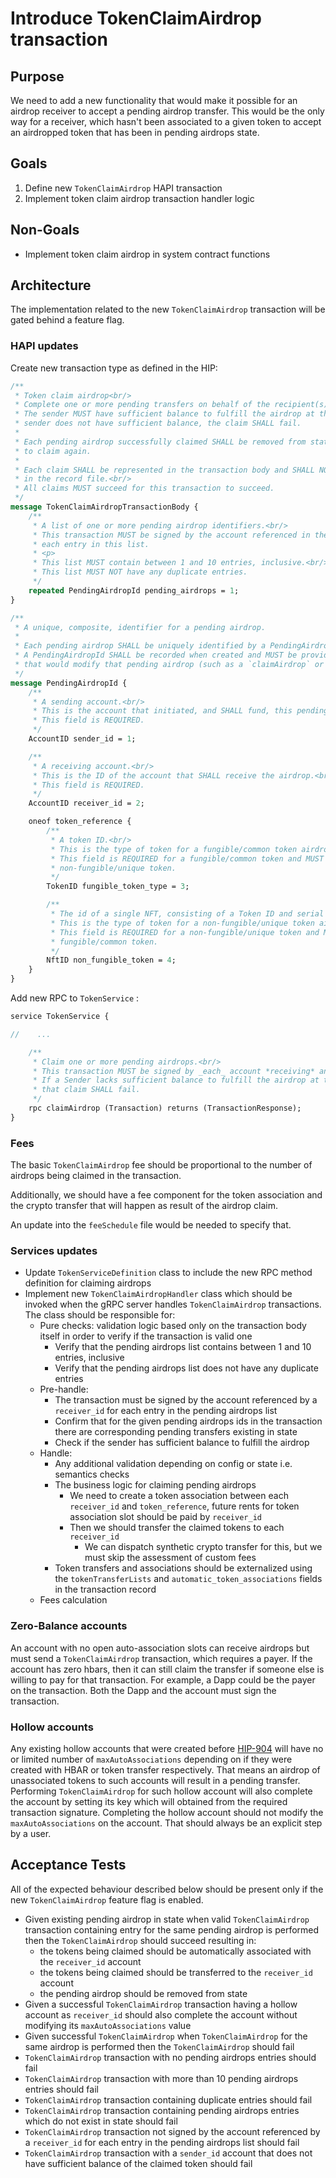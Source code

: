 # Introduce TokenClaimAirdrop transaction
## Purpose

We need to add a new functionality that would make it possible for an airdrop receiver to accept a pending airdrop transfer. This would be the only way for a receiver, which hasn't been associated to a given token to accept an airdropped token that has been in pending airdrops state.

## Goals

1. Define new `TokenClaimAirdrop` HAPI transaction
2. Implement token claim airdrop transaction handler logic

## Non-Goals

- Implement token claim airdrop in system contract functions

## Architecture

The implementation related to the new `TokenClaimAirdrop` transaction will be gated behind a feature flag.

### HAPI updates

Create new transaction type as defined in the HIP:

```protobuf
/**
 * Token claim airdrop<br/>
 * Complete one or more pending transfers on behalf of the recipient(s) for each airdrop.<br/> 
 * The sender MUST have sufficient balance to fulfill the airdrop at the time of claim. If the
 * sender does not have sufficient balance, the claim SHALL fail.
 * 
 * Each pending airdrop successfully claimed SHALL be removed from state and SHALL NOT be available
 * to claim again.
 * 
 * Each claim SHALL be represented in the transaction body and SHALL NOT be restated
 * in the record file.<br/>
 * All claims MUST succeed for this transaction to succeed.
 */
message TokenClaimAirdropTransactionBody {
    /**
     * A list of one or more pending airdrop identifiers.<br/>
     * This transaction MUST be signed by the account referenced in the `receiver_id` for
     * each entry in this list.
     * <p>
     * This list MUST contain between 1 and 10 entries, inclusive.<br/>
     * This list MUST NOT have any duplicate entries.
     */
    repeated PendingAirdropId pending_airdrops = 1;
}

/**
 * A unique, composite, identifier for a pending airdrop.
 *
 * Each pending airdrop SHALL be uniquely identified by a PendingAirdropId.
 * A PendingAirdropId SHALL be recorded when created and MUST be provided in any transaction
 * that would modify that pending airdrop (such as a `claimAirdrop` or `cancelAirdrop`).
 */
message PendingAirdropId {
    /**
     * A sending account.<br/>
     * This is the account that initiated, and SHALL fund, this pending airdrop.<br/>
     * This field is REQUIRED.
     */
    AccountID sender_id = 1;

    /**
     * A receiving account.<br/>
     * This is the ID of the account that SHALL receive the airdrop.<br/>
     * This field is REQUIRED.
     */
    AccountID receiver_id = 2;

    oneof token_reference {
        /**
         * A token ID.<br/>
         * This is the type of token for a fungible/common token airdrop.<br/>
         * This field is REQUIRED for a fungible/common token and MUST NOT be used for a
         * non-fungible/unique token.
         */
        TokenID fungible_token_type = 3;

        /**
         * The id of a single NFT, consisting of a Token ID and serial number.<br/>
         * This is the type of token for a non-fungible/unique token airdrop.<br/>
         * This field is REQUIRED for a non-fungible/unique token and MUST NOT be used for a
         * fungible/common token.
         */
        NftID non_fungible_token = 4;
    }
}
```

Add new RPC to `TokenService` :

```protobuf
service TokenService {

//    ...

    /**
     * Claim one or more pending airdrops.<br/>
     * This transaction MUST be signed by _each_ account *receiving* an airdrop to be claimed.<br>
     * If a Sender lacks sufficient balance to fulfill the airdrop at the time the claim is made,
     * that claim SHALL fail.
     */
    rpc claimAirdrop (Transaction) returns (TransactionResponse);
}
```

### Fees

The basic `TokenClaimAirdrop` fee should be proportional to the number of airdrops being claimed in the transaction.

Additionally, we should have a fee component for the token association and the crypto transfer that will happen as result of the airdrop claim.

An update into the `feeSchedule` file would be needed to specify that.

### Services updates

- Update `TokenServiceDefinition` class to include the new RPC method definition for claiming airdrops
- Implement new `TokenClaimAirdropHandler` class which should be invoked when the gRPC server handles `TokenClaimAirdrop` transactions. The class should be responsible for:
    - Pure checks: validation logic based only on the transaction body itself in order to verify if the transaction is valid one
        - Verify that the pending airdrops list contains between 1 and 10 entries, inclusive
        - Verify that the pending airdrops list does not have any duplicate entries
    - Pre-handle:
        - The transaction must be signed by the account referenced by a `receiver_id` for each entry in the pending airdrops list
        - Confirm that for the given pending airdrops ids in the transaction there are corresponding pending transfers existing in state
        - Check if the sender has sufficient balance to fulfill the airdrop
    - Handle:
        - Any additional validation depending on config or state i.e. semantics checks
        - The business logic for claiming pending airdrops
            - We need to create a token association between each `receiver_id` and  `token_reference`, future rents for token association slot should be paid by `receiver_id`
            - Then we should transfer the claimed tokens to each `receiver_id`
                - We can dispatch synthetic crypto transfer for this, but we must skip the assessment of custom fees
        - Token transfers and associations should be externalized using the `tokenTransferLists` and `automatic_token_associations` fields in the transaction record
    - Fees calculation

### Zero-Balance accounts

An account with no open auto-association slots can receive airdrops but must send a `TokenClaimAirdrop` transaction, which requires a payer. If the account has zero hbars, then it can still claim the transfer if someone else is willing to pay for that transaction. For example, a Dapp could be the payer on the transaction. Both the Dapp and the account must sign the transaction.

### Hollow accounts

Any existing hollow accounts that were created before [HIP-904](https://hips.hedera.com/hip/hip-904) will have no or limited number of `maxAutoAssociations` depending on if they were created with HBAR or token transfer respectively. That means an airdrop of unassociated tokens to such accounts will result in a pending transfer.
Performing `TokenClaimAirdrop` for such hollow account will also complete the account by setting its key which will obtained from the required transaction signature. Completing the hollow account should not modify the `maxAutoAssociations` on the account. That should always be an explicit step by a user.

## Acceptance Tests

All of the expected behaviour described below should be present only if the new `TokenClaimAirdrop` feature flag is enabled.

- Given existing pending airdrop in state when valid `TokenClaimAirdrop` transaction containing entry for the same pending airdrop is performed then the `TokenClaimAirdrop` should succeed resulting in:
    - the tokens being claimed should be automatically associated with the `receiver_id` account
    - the tokens being claimed should be transferred to the `receiver_id` account
    - the pending airdrop should be removed from state
- Given a successful `TokenClaimAirdrop`  transaction having a hollow account as `receiver_id` should also complete the account without modifying its `maxAutoAssociations` value
- Given successful  `TokenClaimAirdrop` when `TokenClaimAirdrop` for the same airdrop is performed then the `TokenClaimAirdrop` should fail
- `TokenClaimAirdrop` transaction with no pending airdrops entries should fail
- `TokenClaimAirdrop` transaction with more than 10 pending airdrops entries should fail
- `TokenClaimAirdrop` transaction containing duplicate entries should fail
- `TokenClaimAirdrop` transaction containing pending airdrops entries which do not exist in state should fail
- `TokenClaimAirdrop` transaction not signed by the account referenced by a `receiver_id` for each entry in the pending airdrops list should fail
- `TokenClaimAirdrop` transaction with a `sender_id` account that does not have sufficient balance of the claimed token should fail
